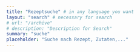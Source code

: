 ```yaml
---
title: "Rezeptsuche" # in any language you want
layout: "search" # necessary for search
# url: "/archive"
# description: "Description for Search"
summary: "suche"
placeholder: "Suche nach Rezept, Zutaten,..."
---
```

